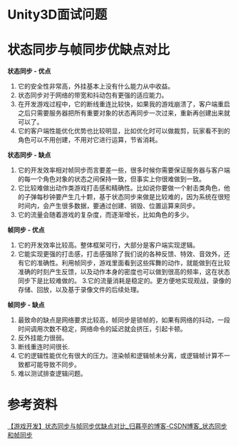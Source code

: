 # Unity3D面试问题

# 状态同步与帧同步优缺点对比

**状态同步 - 优点**

1. 它的安全性非常高，外挂基本上没有什么能力从中收益。
2. 状态同步对于网络的带宽和抖动包有更强的适应能力。
3. 在开发游戏过程中，它的断线重连比较快，如果我的游戏崩溃了，客户端重启之后只需要服务器把所有重要对象的状态再同步一次过来，重新再创建出来就可以了。
4. 它的客户端性能优化优势也比较明显，比如优化时可以做裁剪，玩家看不到的角色可以不用创建，不用对它进行运算，节省消耗。

**状态同步 - 缺点**
1. 它的开发效率相对帧同步而言要差一些，很多时候你需要保证服务器与客户端的每一个角色对象的状态之间保持一致，但事实上你很难做到一致。
2. 它比较难做出动作类游戏打击感和精确性。比如说你要做一个射击类角色，他的子弹每秒钟要产生几十颗，基于状态同步来做是比较难的，因为系统在很短时间内，会产生很多数据，要通过创建、销毁、位置运算来同步。
3. 它的流量会随着游戏的复杂度，而逐渐增长，比如角色的多少。

**帧同步 - 优点**
1. 它的开发效率比较高。整体框架可行，大部分是客户端实现逻辑。
2. 它能实现更强的打击感，打击感强除了我们说的各种反馈、特效、音效外，还有它的准确性。利用帧同步，游戏里面看到这些挥舞的动作，就能做到在比较准确的时刻产生反馈，以及动作本身的密度也可以做到很高的频率，这在状态同步下是比较难做的。
3.它的流量消耗是稳定的。更方便地实现观战，录像的存储、回放，以及基于录像文件的后续处理。

**帧同步 - 缺点**
1. 最致命的缺点是网络要求比较高，帧同步是锁帧的，如果有网络的抖动，一段时间调用次数不稳定，网络命令的延迟就会挤压，引起卡顿。
2. 反外挂能力很弱。
3. 断线重连时间很长.
4. 它的逻辑性能优化有很大的压力。渲染帧和逻辑帧未分离，或逻辑帧计算不一致都可能导致不同步。
5. 难以测试排查逻辑问题。



# 参考资料

[ 【游戏开发】状态同步与帧同步优缺点对比_归暮亭的博客-CSDN博客_状态同步和帧同步](https://blog.csdn.net/tajianyi2338/article/details/115015061)

